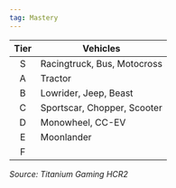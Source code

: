 ```yaml
---
tag: Mastery
---
```

Tier | Vehicles  
:--: | --  
S | Racingtruck, Bus, Motocross  
A | Tractor  
B | Lowrider, Jeep, Beast  
C | Sportscar, Chopper, Scooter  
D | Monowheel, CC-EV  
E | Moonlander  
F |   

*Source: Titanium Gaming HCR2* 

